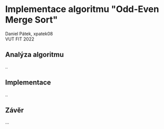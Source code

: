 # Implementace algoritmu "Odd-Even Merge Sort"

Daniel Pátek, xpatek08  
VUT FIT 2022

## Analýza algoritmu

..

## Implementace

..

## Závěr

...
